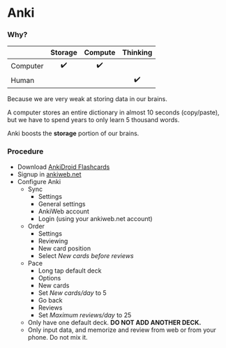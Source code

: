 # Anki

### Why?

|          | Storage | Compute | Thinking |
|----------|:-------:|:-------:|:--------:|
| Computer |    ✔️    |    ✔️    |          |
| Human    |         |         |     ✔️    |

Because we are very weak at storing data in our brains.

A computer stores an entire dictionary in almost 10 seconds (copy/paste), but we have to spend years to only learn 5 thousand words.

Anki boosts the **storage** portion of our brains.


### Procedure

- Download [AnkiDroid Flashcards](https://play.google.com/store/apps/details?id=com.ichi2.anki&hl=en&gl=US)
- Signup in [ankiweb.net](https://ankiweb.net/about)
- Configure Anki
  - Sync
    - Settings
    - General settings
    - AnkiWeb account
    - Login (using your ankiweb.net account)
  - Order
    - Settings
    - Reviewing
    - New card position
    - Select *New cards before reviews*
  - Pace
    - Long tap default deck
    - Options
    - New cards
    - Set *New cards/day* to 5
    - Go back
    - Reviews
    - Set *Maximum reviews/day* to 25
  - Only have one default deck. **DO NOT ADD ANOTHER DECK.**
  - Only input data, and memorize and review from web or from your phone. Do not mix it.
